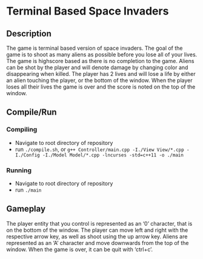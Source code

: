 # Terminal Based Space Invaders
## Description
  The game is terminal based version of space invaders. 
  The goal of the game is to shoot as many aliens as possible before you lose all of your lives.
  The game is highscore based as there is no completion to the game.
  Aliens can be shot by the player and will denote damage by changing color and disappearing when killed.
  The player has 2 lives and will lose a life by either an alien touching the player, or the bottom of the window.
  When the player loses all their lives the game is over and the score is noted on the top of the window.
## Compile/Run
### Compiling
- Navigate to root directory of repository
- run `./compile.sh`, or `g++ Controller/main.cpp -I./View View/*.cpp -I./Config -I./Model Model/*.cpp -lncurses -std=c++11 -o ./main`
### Running
- Navigate to root directory of repository
- run `./main`
## Gameplay
The player entity that you control is represented as an ‘0’ character, that is on the bottom of the window. 
The player can move left and right with the respective arrow key, as well as shoot using the up arrow key.
Aliens are represented as an ‘A’ character and move downwards from the top of the window.
When the game is over, it can be quit with ‘ctrl+c’.
